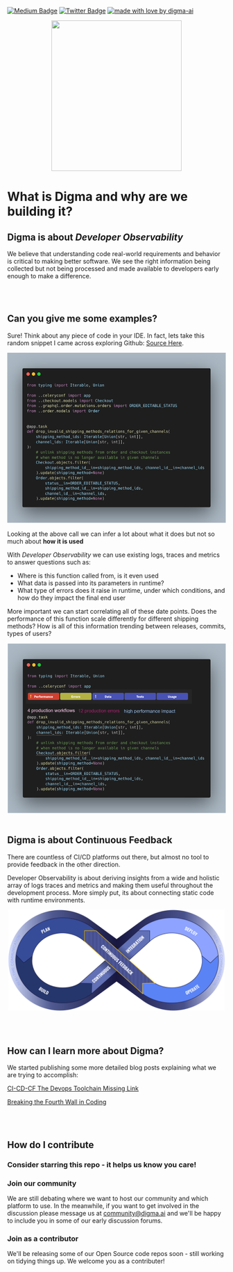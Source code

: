 <!-- Place this tag in your head or just before your close body tag. -->
[![Medium Badge](https://img.shields.io/badge/Blog-black?style=flat&logo=medium&logoColor=white&link=https://medium.com/@roni-dover)](https://medium.com/@roni-dover)
[![Twitter Badge](https://badgen.net/badge/icon/twitter?icon=twitter&label)](https://twitter.com/doppleware)
[![made with love by digma-ai](https://img.shields.io/badge/made%20with%20%E2%99%A5%20by-digma-ff1414.svg?style=flat-square)](https://github.com/digma-ai)

<p align="center">
<img src="https://www.digma.ai/assets/img/digmatic.png" width="300" height="346" >
</p>

# What is Digma and why are we building it?

## Digma is about *Developer Observability*

We believe that understanding code real-world requirements and behavior is critical to making better software.
We see the right information being collected but not being processed and made available to developers early enough to make a difference.

<br/>
<br/>

## Can you give me some examples?

Sure! Think about any piece of code in your IDE. In fact, lets take this random snippet I came across exploring Github: [Source Here](https://github.com/saleor/saleor/blob/main/saleor/shipping/tasks.py).

<img src="images/sample_code.png" width="600" height="391">

Looking at the above call we can infer a lot about what it does but not so much about
**how it is used**

With *Developer Observability* we can use existing logs, traces and metrics to answer questions such as:

* Where is this function called from, is it even used
* What data is passed into its parameters in runtime? 
* What type of errors does it raise in runtime, under which conditions, and how do they impact the final end user

More important we can start correlating all of these date points. Does the performance of this function scale differently for different shipping methods? How is all of this information trending between releases, commits, types of users?  

<img src="images/sample_code_2.png" width="600" height="391">

<br/>
<br/>

## Digma is about Continuous Feedback

There are countless of CI/CD platforms out there, but almost no tool to provide feedback in the other direction. 

Developer Observability is about deriving insights from a wide and holistic array of logs traces and metrics and making them useful throughout the development process. More simply put, its about connecting static code with runtime environments.


<p align="center">
<img src="images/loop.png" width="500" height="232">
</p>

<br/>
<br/>

## How can I learn more about Digma?

We started publishing some more detailed blog posts explaining what we are trying to accomplish:

[CI-CD-CF The Devops Toolchain Missing Link](https://levelup.gitconnected.com/ci-cd-cf-the-devops-toolchains-missing-link-b5c88caf6282)

[Breaking the Fourth Wall in Coding](https://levelup.gitconnected.com/breaking-the-fourth-wall-in-coding-189055955c85)

<br/>
<br/>

## How do I contribute

### Consider starring this repo - it helps us know you care!

### Join our community

We are still debating where we want to host our community and which platform to use. In the meanwhile, if you want to get involved in the discussion please message us at community@digma.ai and we'll be happy to include you in some of our early discussion forums.

### Join as a contributor

We'll be releasing some of our Open Source code repos soon - still working on tidying things up. We welcome you as a contributer!




